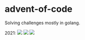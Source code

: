 # advent-of-code
Solving challenges mostly in golang.

2021:
![](https://img.shields.io/badge/day%20📅-21-blue)
![](https://img.shields.io/badge/stars%20⭐-38-yellow)
![](https://img.shields.io/badge/days%20completed-19-red)
